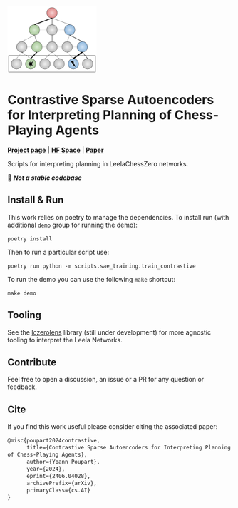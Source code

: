 <img src="./assets/figures/lczero-planning_thumbnail.png" alt="dynamical concepts" width="200"/>

# Contrastive Sparse Autoencoders for Interpreting Planning of Chess-Playing Agents

[**Project page**](https://yp-edu.github.io/publications/lczero-planning) | [**HF Space**](https://huggingface.co/spaces/Xmaster6y/lczero-planning-demo) | [**Paper**](http://arxiv.org/abs/2406.04028)

Scripts for interpreting planning in LeelaChessZero networks.

:red_circle: __*Not a stable codebase*__

## Install & Run

This work relies on poetry to manage the dependencies. To install run (with additional `demo` group for running the demo):

```
poetry install
```

Then to run a particular script use:

```
poetry run python -m scripts.sae_training.train_contrastive
```

To run the demo you can use the following `make` shortcut:

```
make demo
```

## Tooling

See the [lczerolens](https://github.com/Xmaster6y/lczerolens) library (still under development) for more agnostic tooling to interpret the Leela Networks.

## Contribute

Feel free to open a discussion, an issue or a PR for any question or feedback.

## Cite

If you find this work useful please consider citing the associated paper:

```
@misc{poupart2024contrastive,
      title={Contrastive Sparse Autoencoders for Interpreting Planning of Chess-Playing Agents},
      author={Yoann Poupart},
      year={2024},
      eprint={2406.04028},
      archivePrefix={arXiv},
      primaryClass={cs.AI}
}
```
